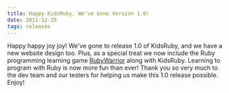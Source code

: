 ```yaml
---
title: Happy KidsRuby, We've Gone Version 1.0!
date: 2011-12-25
tags: releases
---
```


<p class="article">
	Happy happy joy joy! We've gone to release 1.0 of KidsRuby, and we have a new website design too. Plus, as a special treat we now include the Ruby programming learning game <a href="https://github.com/ryanb/ruby-warrior">RubyWarrior</a> along with KidsRuby. Learning to program with Ruby is now more fun than ever! Thank you so very much to the dev team and our testers for helping us make this 1.0 release possible. Enjoy!
</p>
